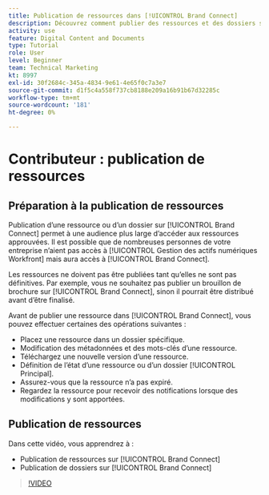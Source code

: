 ```yaml
---
title: Publication de ressources dans [!UICONTROL Brand Connect]
description: Découvrez comment publier des ressources et des dossiers sur [!UICONTROL Brand Connect] in [!UICONTROL Gestion des actifs numériques Workfront].
activity: use
feature: Digital Content and Documents
type: Tutorial
role: User
level: Beginner
team: Technical Marketing
kt: 8997
exl-id: 30f2684c-345a-4834-9e61-4e65f0c7a3e7
source-git-commit: d1f5c4a558f737cb8188e209a16b91b67d32285c
workflow-type: tm+mt
source-wordcount: '181'
ht-degree: 0%

---
```


# Contributeur : publication de ressources

## Préparation à la publication de ressources

Publication d’une ressource ou d’un dossier sur [!UICONTROL Brand Connect] permet à une audience plus large d’accéder aux ressources approuvées. Il est possible que de nombreuses personnes de votre entreprise n’aient pas accès à [!UICONTROL Gestion des actifs numériques Workfront] mais aura accès à [!UICONTROL Brand Connect].

Les ressources ne doivent pas être publiées tant qu’elles ne sont pas définitives. Par exemple, vous ne souhaitez pas publier un brouillon de brochure sur [!UICONTROL Brand Connect], sinon il pourrait être distribué avant d’être finalisé.

Avant de publier une ressource dans [!UICONTROL Brand Connect], vous pouvez effectuer certaines des opérations suivantes :

* Placez une ressource dans un dossier spécifique.
* Modification des métadonnées et des mots-clés d’une ressource.
* Téléchargez une nouvelle version d’une ressource.
* Définition de l’état d’une ressource ou d’un dossier [!UICONTROL Principal].
* Assurez-vous que la ressource n’a pas expiré.
* Regardez la ressource pour recevoir des notifications lorsque des modifications y sont apportées.

## Publication de ressources

Dans cette vidéo, vous apprendrez à :

* Publication de ressources sur [!UICONTROL Brand Connect]
* Publication de dossiers sur [!UICONTROL Brand Connect]

>[!VIDEO](https://video.tv.adobe.com/v/335257/?quality=12)
